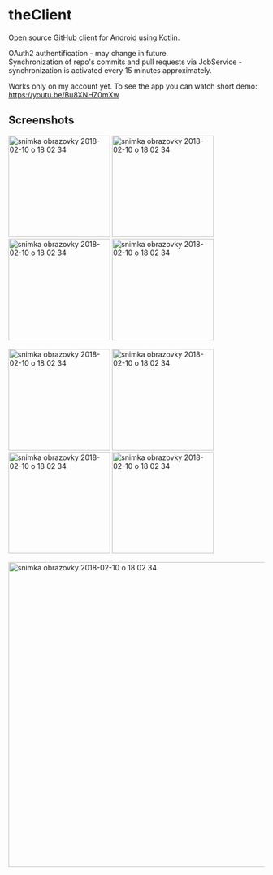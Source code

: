 # theClient  
Open source GitHub client for Android using Kotlin. 

OAuth2 authentification - may change in future.  
Synchronization of repo's commits and pull requests via JobService - synchronization is activated every 15 minutes approximately.  

Works only on my account yet. To see the app you can watch short demo:  
https://youtu.be/Bu8XNHZ0mXw
  
## Screenshots  
<p float="center">
  <img width="200" alt="snimka obrazovky 2018-02-10 o 18 02 34" src="https://user-images.githubusercontent.com/15018356/40234668-ff32f514-5aa7-11e8-9897-3d68bb1bc056.png"> 
    
  <img width="200" alt="snimka obrazovky 2018-02-10 o 18 02 34" src="https://user-images.githubusercontent.com/15018356/40236250-37da7ac2-5aad-11e8-9aee-41ac38d89c8e.png">
  
  <img width="200" alt="snimka obrazovky 2018-02-10 o 18 02 34" src="https://user-images.githubusercontent.com/15018356/40235510-d32a194a-5aaa-11e8-9188-1c2fdff02df8.png"> 
  
  <img width="200" alt="snimka obrazovky 2018-02-10 o 18 02 34" src="https://user-images.githubusercontent.com/15018356/40235565-f9f4c926-5aaa-11e8-853d-c2976c10142d.png">
</p>
 
<p float="center">
<img width="200" alt="snimka obrazovky 2018-02-10 o 18 02 34" src="https://user-images.githubusercontent.com/15018356/40235599-11bf7be6-5aab-11e8-834e-9041a91e8c92.png">  

<img width="200" alt="snimka obrazovky 2018-02-10 o 18 02 34" src="https://user-images.githubusercontent.com/15018356/40235626-24f9147e-5aab-11e8-9d5a-37e3fee0485e.png">  

<img width="200" alt="snimka obrazovky 2018-02-10 o 18 02 34" src="https://user-images.githubusercontent.com/15018356/40235661-3b7d2c6c-5aab-11e8-9c14-c182c6cc1198.png">

<img width="200" alt="snimka obrazovky 2018-02-10 o 18 02 34" src="https://user-images.githubusercontent.com/15018356/40235826-bb63fa3c-5aab-11e8-8e34-972e77c9b826.png">  
</p>

<img width="600" alt="snimka obrazovky 2018-02-10 o 18 02 34" src="https://user-images.githubusercontent.com/15018356/40235684-4e346d48-5aab-11e8-8c7c-6585375a45bf.png">  

